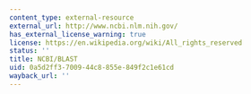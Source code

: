 ```yaml
---
content_type: external-resource
external_url: http://www.ncbi.nlm.nih.gov/
has_external_license_warning: true
license: https://en.wikipedia.org/wiki/All_rights_reserved
status: ''
title: NCBI/BLAST
uid: 0a5d2ff3-7009-44c8-855e-849f2c1e61cd
wayback_url: ''
---
```

